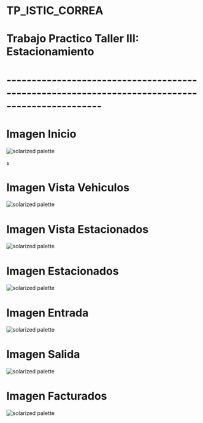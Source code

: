 # TP_ISTIC_CORREA
<!DOCTYPE html>
<html>
<head>

</head>
<body>
  
  <h1>Trabajo Practico Taller III: Estacionamiento</h1>
  
  <h1>-----------------------------------------------------------------------------------------------</h1>

<h1>Imagen Inicio</h1>

![solarized palette](https://github.com/LCMATIAS/TP_ISTIC_CORREA/blob/master/Capturas/Inicio.png)

s<h1>Imagen Vista Vehiculos</h1>

![solarized palette](https://github.com/LCMATIAS/TP_ISTIC_CORREA/blob/master/Capturas/Vista%20Vehiculos.png)

<h1>Imagen Vista Estacionados</h1>

![solarized palette](https://github.com/LCMATIAS/TP_ISTIC_CORREA/blob/master/Capturas/Vista%20Estacionados.png)

<h1>Imagen Estacionados</h1>

![solarized palette](https://github.com/LCMATIAS/TP_ISTIC_CORREA/blob/master/Capturas/Estacionados.png)

<h1>Imagen Entrada</h1>

![solarized palette](https://github.com/LCMATIAS/TP_ISTIC_CORREA/blob/master/Capturas/Entrada.png)

<h1>Imagen Salida</h1>

![solarized palette](https://github.com/LCMATIAS/TP_ISTIC_CORREA/blob/master/Capturas/Salida.png)

<h1>Imagen Facturados</h1>

![solarized palette](https://github.com/LCMATIAS/TP_ISTIC_CORREA/blob/master/Capturas/Facturas.png)

</body>
</html>

